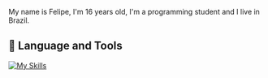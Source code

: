 My name is Felipe, I'm 16 years old, I'm a programming student and I live in Brazil.

## 🔨 Language and Tools

[![My Skills](https://skillicons.dev/icons?i=typescript,javascript,html,css,nodejs,discord,firebase,tailwindcss,nextjs,react)](https://skillicons.dev)

